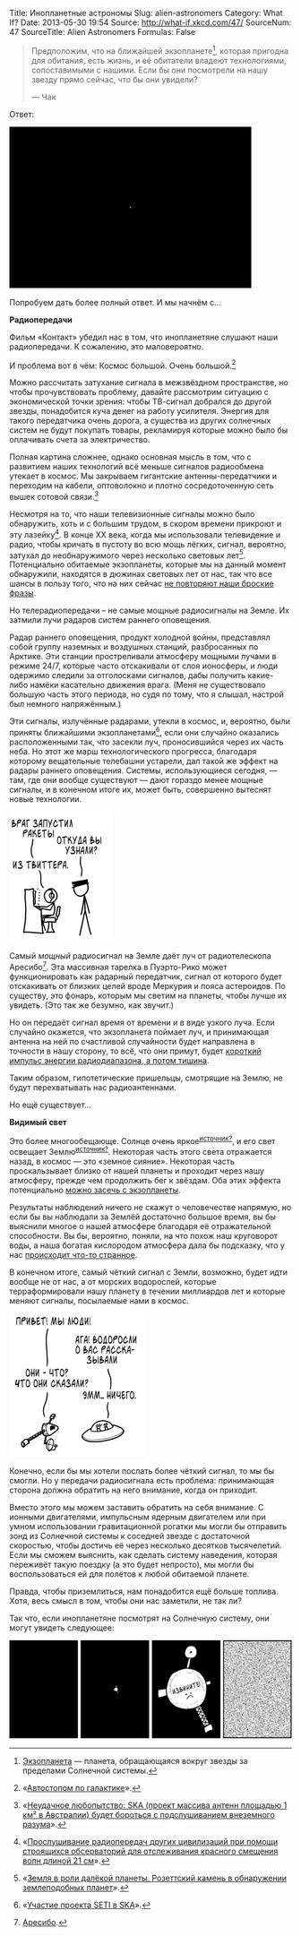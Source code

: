 Title: Инопланетные астрономы
Slug: alien-astronomers
Category: What If?
Date: 2013-05-30 19:54
Source: http://what-if.xkcd.com/47/
SourceNum: 47
SourceTitle: Alien Astronomers
Formulas: False

> Предположим, что на ближайшей экзопланете[^1], которая пригодна для обитания, есть жизнь, и её обитатели владеют технологиями, сопоставимыми с нашими. Если бы они посмотрели на нашу звезду прямо сейчас, что бы они увидели?
> 
> — Чак

Ответ:

![](/uploads/047-alien-astronomers/life_dot.png "Бледная жёлтая точка.")

Попробуем дать более полный ответ. И мы начнём с…

**Радиопередачи**

Фильм «Контакт» убедил нас в том, что инопланетяне слушают наши радиопередачи. К сожалению, это маловероятно.

И проблема вот в чём: Космос большой. Очень большой.[^2]

Можно рассчитать затухание сигнала в межзвёздном пространстве, но чтобы прочувствовать проблему, давайте рассмотрим ситуацию с экономической точки зрения: чтобы ТВ-сигнал добрался до другой звезды, понадобится куча денег на работу усилителя. Энергия для такого передатчика очень дорога, а существа из других солнечных систем не будут покупать товары, рекламируя которые можно было бы оплачивать счета за электричество.

Полная картина сложнее, однако основная мысль в том, что с развитием наших технологий всё меньше сигналов радиообмена утекает в космос. Мы закрываем гигантские антенны-передатчики и переходим на кабели, оптоволокно и плотно сосредоточенную сеть вышек сотовой связи.[^3]

Несмотря на то, что наши телевизионные сигналы можно было обнаружить, хоть и с большим трудом, в скором времени прикроют и эту лазейку[^4]. В конце XX века, когда мы использовали телевидение и радио, чтобы кричать в пустоту во всю мощь лёгких, сигнал, вероятно, затухал до необнаружимого через несколько световых лет[^5]. Потенциально обитаемые экзопланеты, которые мы на данный момент обнаружили, находятся в дюжинах световых лет от нас, так что все шансы в пользу того, что на них сейчас [не повторяют наши броские фразы](http://xkcd.com/1212/).

Но телерадиопередачи – не самые мощные радиосигналы на Земле. Их затмили лучи радаров систем раннего оповещения.

Радар раннего оповещения, продукт холодной войны, представлял собой группу наземных и воздушных станций, разбросанных по Арктике. Эти станции простреливали атмосферу мощными лучами в режиме 24/7, которые часто отскакивали от слоя ионосферы, и люди одержимо следили за отголосками сигналов, дабы получить какие-либо намёки касательно движения врага. (Меня не существовало большую часть этого периода, но судя по тому, что я слышал, настрой был немного напряжённым.)

Эти сигналы, излучённые радарами, утекли в космос, и, вероятно, были приняты ближайшими экзопланетами[^6], если они случайно оказались расположенными так, что засекли луч, проносившийся через их часть неба. Но этот же марш технологического прогресса, благодаря которому вещательные телебашни устарели, дал такой же эффект на радары раннего оповещения. Системы, использующиеся сегодня, — там, где они вообще существуют — дают гораздо менее мощные сигналы, и в конечном итоге их, может быть, совершенно вытеснят новые технологии.

![](/uploads/047-alien-astronomers/life_twitter_ru.png "Враг неистово щёлкает, чтобы пометить отчёт как спам.")

Самый _мощный_ радиосигнал на Земле даёт луч от радиотелескопа Аресибо[^7]. Эта массивная тарелка в Пуэрто-Рико может функционировать как радарный передатчик, сигнал от которого будет отскакивать от близких целей вроде Меркурия и пояса астероидов. По существу, это фонарь, которым мы светим на планеты, чтобы лучше их увидеть. (Это так же безумно, как звучит.)

Но он передаёт сигнал время от времени и в виде узкого луча. Если случайно окажется, что экзопланета поймает луч, и принимающая антенна на ней по счастливой случайности будет направлена в точности в нашу сторону, то всё, что они примут, будет [короткий импульс энергии радиодиапазона, а потом тишина](http://ru.wikipedia.org/wiki/Сигнал_«Wow!»).

Таким образом, гипотетические пришельцы, смотрящие на Землю, не будут перехватывать нас радиоантеннами.

Но ещё существует…

**Видимый свет**

Это более многообещающе. Солнце очень яркое<sup>[источник?](http://ru.wikipedia.org/wiki/Источник_питания)</sup>, и его свет освещает Землю<sup>[источник?](http://ru.wikipedia.org/wiki/Источник_(роман))</sup>. Некоторая часть этого света отражается назад, в космос — это «земное сияние». Некоторая часть проскальзывает близко от нашей планеты и проходит через нашу атмосферу, прежде чем продолжить бег к звёздам. Оба этих эффекта потенциально [можно засечь с экзопланеты](http://planetimager.org/).

Результаты наблюдений ничего не скажут о человечестве напрямую, но если бы вы наблюдали за Землёй достаточно большое время, вы бы выяснили многое о нашей атмосфере благодаря её отражательной способности. Вы бы, вероятно, поняли, на что похож наш круговорот воды, а наша богатая кислородом атмосфера дала бы подсказку, что у нас [происходит что-то странное](https://ru.wikipedia.org/wiki/Кислородная_катастрофа).

В конечном итоге, самый чёткий сигнал с Земли, возможно, будет идти вообще не от нас, а от морских водорослей, которые терраформировали нашу планету в течении миллиардов лет и которые меняют сигналы, посылаемые нами в космос.

![](/uploads/047-alien-astronomers/life_humans_ru.png "Ээээй, посмотри на время. Надо бежать.")

Конечно, если бы мы хотели послать более чёткий сигнал, то мы бы смогли. Но у передачи радиосигнала есть проблема: принимающая сторона должна обратить на него внимание, когда он приходит.

Вместо этого мы можем заставить обратить на себя внимание. С ионными двигателями, импульсным ядерным двигателем или при умном использовании гравитационной рогатки мы могли бы отправить зонд из Солнечной системы к соседней звезде с достаточной скоростью, чтобы достичь её через несколько десятков тысячелетий. Если мы сможем выяснить, как сделать систему наведения, которая переживёт такую поездку (а это будет непросто), мы могли бы воспользоваться ей для полётов к любой обитаемой планете.

Правда, чтобы приземлиться, нам понадобится ещё больше топлива. Хотя, весь смысл в том, чтобы они нас заметили, не так ли?

Так что, если инопланетяне посмотрят на Солнечную систему, они могут увидеть следующее:

![](/uploads/047-alien-astronomers/life_sorry_ru.png "AAAAAAAAAAAAAAA")

[^1]: [Экзопланета](http://ru.wikipedia.org/wiki/Экзопланета) — планета, обращающаяся вокруг звезды за пределами Солнечной системы.
[^2]: «[Автостопом по галактике](http://www.goodreads.com/book/show/11.The_Hitchhiker_s_Guide_to_the_Galaxy)».
[^3]: «[Неудачное любопытство: SKA (проект массива антенн площадью 1 км² в Австралии) будет бороться с подслушиванием внеземного разума](http://arxiv.org/PS_cache/arxiv/pdf/1007/1007.0850v1.pdf)».
[^4]: «[Прослушивание радиопередач других цивилизаций при помощи строящихся обсерваторий для отслеживания красного смещения волн длиной 21 см](http://arxiv.org/pdf/astro-ph/0610377v2.pdf)».
[^5]: «[Земля в роли далёкой планеты. Розеттский камень в обнаружении землеподобных планет](http://www.worldcat.org/title/earth-as-a-distant-planet-a-rosetta-stone-for-the-search-of-earth-like-worlds/oclc/643269627)».
[^6]: «[Участие проекта SETI в SKA](http://www.astrobio.net/exclusive/4847/seti-on-the-ska)».
[^7]: [Аресибо](http://ru.wikipedia.org/wiki/Обсерватория_Аресибо).
